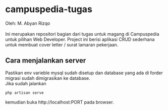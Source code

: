 # campuspedia-tugas
Oleh: M. Abyan Rizqo<br><br>
Ini merupakan repositori bagian dari tugas untuk magang di Campuspedia untuk pilihan Web Developer. Project ini berisi aplikasi CRUD sederhana untuk membuat cover letter / surat lamaran pekerjaan.

## Cara menjalankan server
Pastikan env varieble mysql sudah disetup dan database yang ada di forder migrasi sudah dimigrasikan ke database.<br>
Jika sudah jalankan
    
    php artisan serve
kemudian buka http://localhost:PORT pada browser.
